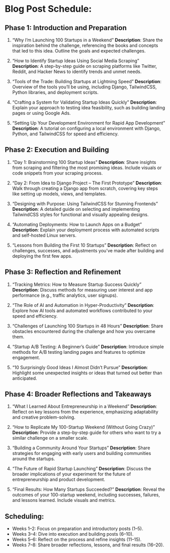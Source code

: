 # Blog Post Schedule:
## Phase 1: Introduction and Preparation

1. “Why I’m Launching 100 Startups in a Weekend”
**Description**: Share the inspiration behind the challenge, referencing the books and concepts that led to this idea. Outline the goals and expected challenges.

2. “How to Identify Startup Ideas Using Social Media Scraping”
**Description**: A step-by-step guide on scraping platforms like Twitter, Reddit, and Hacker News to identify trends and unmet needs.

3. “Tools of the Trade: Building Startups at Lightning Speed”
**Description**: Overview of the tools you’ll be using, including Django, TailwindCSS, Python libraries, and deployment scripts.

4. “Crafting a System for Validating Startup Ideas Quickly”
**Description**: Explain your approach to testing idea feasibility, such as building landing pages or using Google Ads.

5. “Setting Up Your Development Environment for Rapid App Development”
**Description**: A tutorial on configuring a local environment with Django, Python, and TailwindCSS for speed and efficiency.

## Phase 2: Execution and Building
1. “Day 1: Brainstorming 100 Startup Ideas”
**Description**: Share insights from scraping and filtering the most promising ideas. Include visuals or code snippets from your scraping process.

2. “Day 2: From Idea to Django Project – The First Prototype”
**Description**: Walk through creating a Django app from scratch, covering key steps like setting up models, views, and templates.

3. “Designing with Purpose: Using TailwindCSS for Stunning Frontends”
**Description**: A detailed guide on selecting and implementing TailwindCSS styles for functional and visually appealing designs.

4. “Automating Deployments: How to Launch Apps on a Budget”
**Description**: Explain your deployment process with automated scripts and self-hosted Linux servers.

5. “Lessons from Building the First 10 Startups”
**Description**: Reflect on challenges, successes, and adjustments you’ve made after building and deploying the first few apps.

## Phase 3: Reflection and Refinement
1. “Tracking Metrics: How to Measure Startup Success Quickly”
**Description**: Discuss methods for measuring user interest and app performance (e.g., traffic analytics, user signups).

2. “The Role of AI and Automation in Hyper-Productivity”
**Description**: Explore how AI tools and automated workflows contributed to your speed and efficiency.

3. “Challenges of Launching 100 Startups in 48 Hours”
**Description**: Share obstacles encountered during the challenge and how you overcame them.

4. “Startup A/B Testing: A Beginner’s Guide”
**Description**: Introduce simple methods for A/B testing landing pages and features to optimize engagement.

5. “10 Surprisingly Good Ideas I Almost Didn’t Pursue”
**Description**: Highlight some unexpected insights or ideas that turned out better than anticipated.

## Phase 4: Broader Reflections and Takeaways
1. “What I Learned About Entrepreneurship in a Weekend”
**Description**: Reflect on key lessons from the experience, emphasizing adaptability and creative problem-solving.

2. “How to Replicate My 100-Startup Weekend (Without Going Crazy)”
**Description**: Provide a step-by-step guide for others who want to try a similar challenge on a smaller scale.

3. “Building a Community Around Your Startups”
**Description**: Share strategies for engaging with early users and building communities around the startups.

4. “The Future of Rapid Startup Launching”
**Description**: Discuss the broader implications of your experiment for the future of entrepreneurship and product development.

5. “Final Results: How Many Startups Succeeded?”
**Description**: Reveal the outcomes of your 100-startup weekend, including successes, failures, and lessons learned. Include visuals and metrics.

## Scheduling:
- Weeks 1–2: Focus on preparation and introductory posts (1–5).
- Weeks 3–4: Dive into execution and building posts (6–10).
- Weeks 5–6: Reflect on the process and refine insights (11–15).
- Weeks 7–8: Share broader reflections, lessons, and final results (16–20).